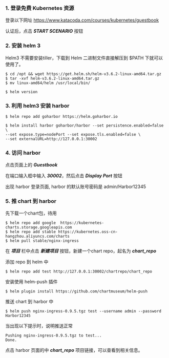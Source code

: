 ### 1. 登录免费 Kubernetes 资源

登录以下网址
https://www.katacoda.com/courses/kubernetes/guestbook

认证后，点击 ***START SCENARIO*** 按钮

### 2. 安装 helm 3

Helm3 不需要安装tiller，下载到 Helm 二进制文件直接解压到 $PATH 下就可以使用了。

```
$ cd /opt && wget https://get.helm.sh/helm-v3.6.2-linux-amd64.tar.gz
$ tar -xvf helm-v3.6.2-linux-amd64.tar.gz
$ mv linux-amd64/helm /usr/local/bin/

$ helm version
```

### 3. 利用 helm3 安装 harbor

```
$ helm repo add goharbor https://helm.goharbor.io

$ helm install harbor goharbor/harbor --set persistence.enabled=false \
--set expose.type=nodePort --set expose.tls.enabled=false \
--set externalURL=http://127.0.0.1:30002
```

### 4. 访问 harbor

点击页面上的 ***Guestbook***

在端口输入框中输入 ***30002***，然后点击 ***Display Port*** 按钮

出现 harbor 登录页面, harbor 的默认账号密码是 admin/Harbor12345

### 5. 推 chart 到 harbor

先下载一个chart包，待用

```
$ helm repo add google  https://kubernetes-charts.storage.googleapis.com
$ helm repo add stable https://kubernetes.oss-cn-hangzhou.aliyuncs.com/charts
$ helm pull stable/nginx-ingress
```

在 ***项目*** 栏中点击 ***新建项目*** 按钮，新建一个chart repo，起名为 ***chart_repo***

添加 repo 到 helm 中

```
$ helm repo add test http://127.0.0.1:30002/chartrepo/chart_repo
```

安装使用 helm-push 插件

```
$ helm plugin install https://github.com/chartmuseum/helm-push
```

推送 chart 到 harbor 中

```
$ helm push nginx-ingress-0.9.5.tgz test --username admin --password Harbor12345
```

当出现以下提示时，说明推送正常

```
Pushing nginx-ingress-0.9.5.tgz to test...
Done.
```

点击 harbor 页面的中 ***chart_repo*** 项目链接，可以查看到相关信息。 
